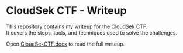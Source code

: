 # CloudSek CTF - Writeup

This repository contains my writeup for the CloudSek CTF.  
It covers the steps, tools, and techniques used to solve the challenges.

Open [CloudSekCTF.docx](CloudSekCTF.docx) to read the full writeup.
